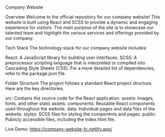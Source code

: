 Company Website

Overview
Welcome to the official repository for our company website! This website is built using React and SCSS to provide a dynamic and engaging experience for visitors. The main purpose of the site is to showcase our talented team and highlight the various services and offerings provided by our company.

Tech Stack
The technology stack for our company website includes:

React: A JavaScript library for building user interfaces.
SCSS: A preprocessor scripting language that is interpreted or compiled into Cascading Style Sheets (CSS).
For a more detailed list of dependencies, refer to the package.json file.

Folder Structure
The project follows a standard React project structure. Here are the key directories:

src: Contains the source code for the React application.
assets: Images, fonts, and other static assets.
components: Reusable React components used throughout the website.
data: Individual pages and data files of the website.
styles: SCSS files for styling the components and pages.
public: Publicly accessible files, including the index.html file.

Live Demo: https://company-website-fc.netlify.app/
